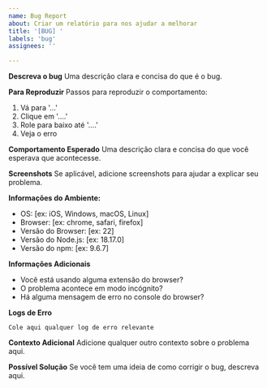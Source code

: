 ```yaml
---
name: Bug Report
about: Criar um relatório para nos ajudar a melhorar
title: '[BUG] '
labels: 'bug'
assignees: ''

---
```


**Descreva o bug**
Uma descrição clara e concisa do que é o bug.

**Para Reproduzir**
Passos para reproduzir o comportamento:
1. Vá para '...'
2. Clique em '....'
3. Role para baixo até '....'
4. Veja o erro

**Comportamento Esperado**
Uma descrição clara e concisa do que você esperava que acontecesse.

**Screenshots**
Se aplicável, adicione screenshots para ajudar a explicar seu problema.

**Informações do Ambiente:**
 - OS: [ex: iOS, Windows, macOS, Linux]
 - Browser: [ex: chrome, safari, firefox]
 - Versão do Browser: [ex: 22]
 - Versão do Node.js: [ex: 18.17.0]
 - Versão do npm: [ex: 9.6.7]

**Informações Adicionais**
- Você está usando alguma extensão do browser?
- O problema acontece em modo incógnito?
- Há alguma mensagem de erro no console do browser?

**Logs de Erro**
```
Cole aqui qualquer log de erro relevante
```

**Contexto Adicional**
Adicione qualquer outro contexto sobre o problema aqui.

**Possível Solução**
Se você tem uma ideia de como corrigir o bug, descreva aqui.